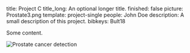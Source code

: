 title: Project C
title_long: An optional longer title.
finished: false
picture: Prostate3.png
template: project-single
people: John Doe
description: A small description of this project.
bibkeys: Bult18

Some content.

![Prostate cancer detection]({filename}/images/general/home-page-image.png)
